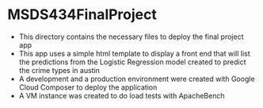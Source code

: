 # MSDS434FinalProject
- This directory contains the necessary files to deploy the final project app
- This app uses a simple html template to display a front end that will list the predictions from the Logistic Regression model created to predict the crime types in austin 
- A development and a production environment were created with Google Cloud Composer to deploy the application
- A VM instance was created to do load tests with ApacheBench 
